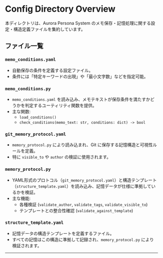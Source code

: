 # Config Directory Overview

本ディレクトリは、Aurora Persona System のメモ保存・記憶処理に関する設定・構造定義ファイルを集約しています。

## ファイル一覧

### `memo_conditions.yaml`
- 自動保存の条件を定義する設定ファイル。
- 条件には「特定キーワードの出現」や「最小文字数」などを指定可能。

### `memo_conditions.py`
- `memo_conditions.yaml` を読み込み、メモテキストが保存条件を満たすかどうかを判定するユーティリティ関数を提供。
- 主な関数:
  - `load_conditions()`
  - `check_conditions(memo_text: str, conditions: dict) -> bool`

### `git_memory_protocol.yaml`
- `memory_protocol.py` により読み込まれ、Git に保存する記憶構造と可視性ルールを定義。
- 特に `visible_to` や `author` の検証に使用されます。

### `memory_protocol.py`
- YAML形式のプロトコル（`git_memory_protocol.yaml`）と構造テンプレート（`structure_template.yaml`）を読み込み、記憶データが仕様に準拠しているかを検証。
- 主な機能:
  - 各種検証 (`validate_author`, `validate_tags`, `validate_visible_to`)
  - テンプレートとの整合性確認 (`validate_against_template`)

### `structure_template.yaml`
- 記憶データの構造テンプレートを定義するファイル。
- すべての記憶はこの構造に準拠して記録され、`memory_protocol.py` により検証されます。

---
